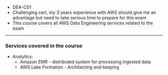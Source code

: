 - DEA-C01
- Challenging cert, my 3 years experience with AWS should give me an advantage but need to take serious time to prepare for this exam
- This course covers all AWS Data Engineering services related to the exam
---
### **Services covered in the course**
- Analytics:
	- Amazon EMR - distributed system for processing ingested data 
	- AWS Lake Formation - Architecting and keeping 